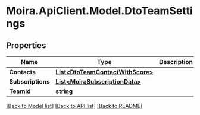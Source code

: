 # Moira.ApiClient.Model.DtoTeamSettings

## Properties

Name | Type | Description | Notes
------------ | ------------- | ------------- | -------------
**Contacts** | [**List&lt;DtoTeamContactWithScore&gt;**](DtoTeamContactWithScore.md) |  | 
**Subscriptions** | [**List&lt;MoiraSubscriptionData&gt;**](MoiraSubscriptionData.md) |  | 
**TeamId** | **string** |  | 

[[Back to Model list]](../../README.md#documentation-for-models) [[Back to API list]](../../README.md#documentation-for-api-endpoints) [[Back to README]](../../README.md)

